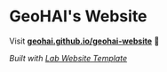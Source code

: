 
# GeoHAI's Website

Visit **[geohai.github.io/geohai-website](https://geohai.github.io/geohai-website)** 🚀

_Built with [Lab Website Template](https://greene-lab.gitbook.io/lab-website-template-docs)_

